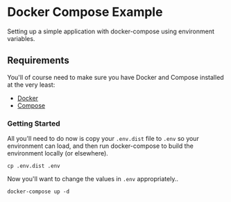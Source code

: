 # Docker Compose Example

Setting up a simple application with docker-compose using environment variables.

## Requirements

You'll of course need to make sure you have Docker and Compose installed at the very least:

* [Docker](https://docs.docker.com/install/)
* [Compose](https://docs.docker.com/compose/install/)

### Getting Started

All you'll need to do now is copy your `.env.dist` file to `.env` so your environment can load, and then run docker-compose to build the environment locally (or elsewhere).

    cp .env.dist .env

Now you'll want to change the values in `.env` appropriately..

    docker-compose up -d


